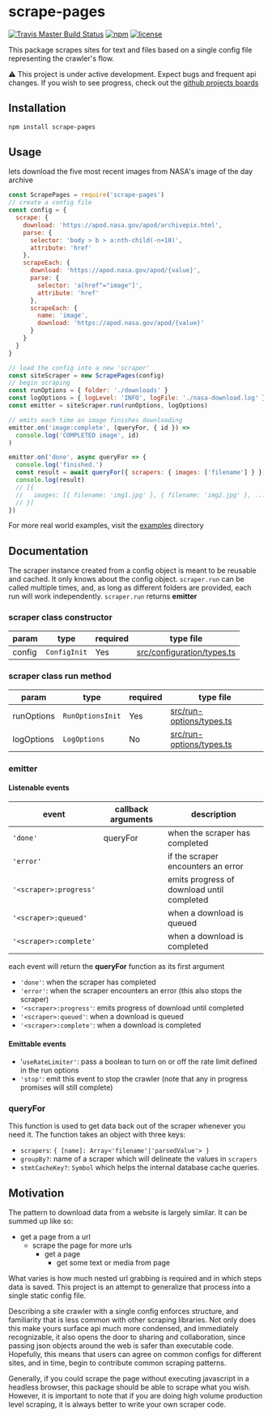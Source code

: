# scrape-pages

[![Travis Master Build Status](https://travis-ci.com/andykais/scrape-pages.svg?branch=master)](https://travis-ci.com/andykais/scrape-pages)
[![npm](https://img.shields.io/npm/v/scrape-pages.svg)](https://www.npmjs.com/package/scrape-pages)
[![license](https://img.shields.io/github/license/mashape/apistatus.svg)](https://github.com/andykais/scrape-pages/blob/master/LICENSE)

This package scrapes sites for text and files based on a single config file representing the crawler's flow.

:warning: This project is under active development. Expect bugs and frequent api changes. If you wish to see
progress, check out the [github projects boards](https://github.com/andykais/scrape-pages/projects)

## Installation

```bash
npm install scrape-pages
```

## Usage

lets download the five most recent images from NASA's image of the day archive

```javascript
const ScrapePages = require('scrape-pages')
// create a config file
const config = {
  scrape: {
    download: 'https://apod.nasa.gov/apod/archivepix.html',
    parse: {
      selector: 'body > b > a:nth-child(-n+10)',
      attribute: 'href'
    },
    scrapeEach: {
      download: 'https://apod.nasa.gov/apod/{value}',
      parse: {
        selector: 'a[href^="image"]',
        attribute: 'href'
      },
      scrapeEach: {
        name: 'image',
        download: 'https://apod.nasa.gov/apod/{value}'
      }
    }
  }
}

// load the config into a new 'scraper'
const siteScraper = new ScrapePages(config)
// begin scraping
const runOptions = { folder: './downloads' }
const logOptions = { logLevel: 'INFO', logFile: './nasa-download.log' }
const emitter = siteScraper.run(runOptions, logOptions)

// emits each time an image finishes downloading
emitter.on('image:complete', (queryFor, { id }) =>
  console.log('COMPLETED image', id)
)

emitter.on('done', async queryFor => {
  console.log('finished.')
  const result = await queryFor({ scrapers: { images: ['filename'] } })
  console.log(result)
  // [{
  //   images: [{ filename: 'img1.jpg' }, { filename: 'img2.jpg' }, ...]
  // }]
})
```

For more real world examples, visit the [examples](examples) directory

## Documentation

The scraper instance created from a config object is meant to be reusable and cached. It only knows about the
config object. `scraper.run` can be called multiple times, and, as long as different folders are
provided, each run will work independently. `scraper.run` returns **emitter**

### scraper class constructor

| param  | type         | required | type file                                                |
| ------ | ------------ | -------- | -------------------------------------------------------- |
| config | `ConfigInit` | Yes      | [src/configuration/types.ts](src/configuration/types.ts) |

### scraper class run method

| param      | type             | required | type file                                            |
| ---------- | ---------------- | -------- | ---------------------------------------------------- |
| runOptions | `RunOptionsInit` | Yes      | [src/run-options/types.ts](src/run-options/types.ts) |
| logOptions | `LogOptions`     | No       | [src/run-options/types.ts](src/run-options/types.ts) |


### emitter


#### Listenable events
| event                  | callback arguments | description                                |
| ---                    | ---                | ---                                        |
| `'done'`               | queryFor           | when the scraper has completed             |
| `'error'`              |                    | if the scraper encounters an error         |
| `'<scraper>:progress'` |                    | emits progress of download until completed |
| `'<scraper>:queued'`   |                    | when a download is queued                  |
| `'<scraper>:complete'` |                    | when a download is completed               |

each event will return the **queryFor** function as its first argument

- `'done'`: when the scraper has completed
- `'error'`: when the scraper encounters an error (this also stops the scraper)
- `'<scraper>:progress'`: emits progress of download until completed
- `'<scraper>:queued'`: when a download is queued
- `'<scraper>:complete'`: when a download is completed

#### Emittable events

- '`useRateLimiter'`: pass a boolean to turn on or off the rate limit defined in the run options
- `'stop'`: emit this event to stop the crawler (note that any in progress promises will still complete)

### queryFor

This function is used to get data back out of the scraper whenever you need it. The function takes an object
with three keys:

- `scrapers`: `{ [name]: Array<'filename'|'parsedValue'> }`
- `groupBy?`: name of a scraper which will delineate the values in `scrapers`
- `stmtCacheKey?`: `Symbol` which helps the internal database cache queries.

## Motivation

The pattern to download data from a website is largely similar. It can be summed up like so:

- get a page from a url
  - scrape the page for more urls
    - get a page
      - get some text or media from page

What varies is how much nested url grabbing is required and in which steps data is saved.
This project is an attempt to generalize that process into a single static config file.

Describing a site crawler with a single config enforces structure, and familiarity that is less common with
other scraping libraries. Not only does this make yours surface api much more condensed, and immediately
recognizable, it also opens the door to sharing and collaboration, since passing json objects around the web
is safer than executable code.
Hopefully, this means that users can agree on common configs for different sites, and in time, begin to contribute common scraping patterns.

Generally, if you could scrape the page without executing javascript in a headless browser,
this package should be able to scrape what you wish. However, it is important to note that if you are doing high volume production level scraping, it is always better to write
your own scraper code.
